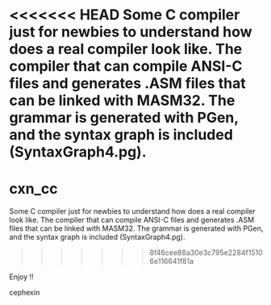 <<<<<<< HEAD
Some C compiler just for newbies to understand how does a real compiler look like. The compiler that can compile ANSI-C files and generates .ASM files that can be linked with MASM32. The grammar is generated with PGen, and the syntax graph is included (SyntaxGraph4.pg).
=======
# cxn_cc
Some C compiler just for newbies to understand how does a real compiler look like.
The compiler that can compile ANSI-C files and generates .ASM files that can be linked with MASM32.
The grammar is generated with PGen, and the syntax graph is included (SyntaxGraph4.pg).
>>>>>>> 8f46cee88a30e3c795e2284f15106e116641f81a

Enjoy !!

cephexin
